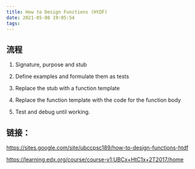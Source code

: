 ```yaml
---
title: How to Design Functions (HtDF)
date: 2021-05-08 19:05:54
tags:
---
```

## 流程

1. Signature, purpose and stub

2. Define examples and formulate them as tests

3. Replace the stub with a function template

4. Replace the function template with the code for the function body

5. Test and debug until working.

## 链接：

https://sites.google.com/site/ubccpsc189/how-to-design-functions-htdf

https://learning.edx.org/course/course-v1:UBCx+HtC1x+2T2017/home